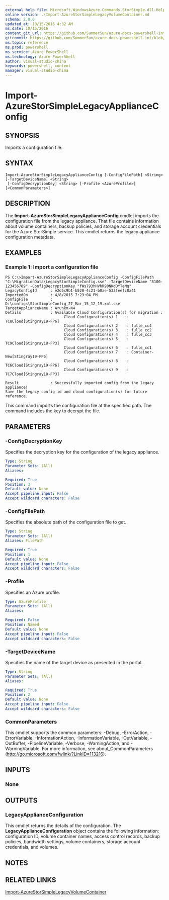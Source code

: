 ```yaml
---
external help file: Microsoft.WindowsAzure.Commands.StorSimple.dll-Help.xml
online version: .\Import-AzureStorSimpleLegacyVolumeContainer.md
schema: 2.0.0
updated_at: 10/15/2016 4:32 AM
ms.date: 10/15/2016
content_git_url: https://github.com/SummerSun/azure-docs-powershell-int/blob/master/azureps-cmdlets-docs/ServiceManagement/Azure.StorSimple/v0.9.8/CmdletMDs/Import-AzureStorSimpleLegacyApplianceConfig.md
gitcommit: https://github.com/SummerSun/azure-docs-powershell-int/blob/1bfd8e268acfc1799ad3f17c5a982578f54443cf/azureps-cmdlets-docs/ServiceManagement/Azure.StorSimple/v0.9.8/CmdletMDs/Import-AzureStorSimpleLegacyApplianceConfig.md
ms.topic: reference
ms.prod: powershell
ms.service: Azure PowerShell
ms.technology: Azure PowerShell
author: visual-studio-china
keywords: powershell, content
manager: visual-studio-china
---
```


# Import-AzureStorSimpleLegacyApplianceConfig

## SYNOPSIS
Imports a configuration file.

## SYNTAX

```
Import-AzureStorSimpleLegacyApplianceConfig [-ConfigFilePath] <String> [-TargetDeviceName] <String>
 [-ConfigDecryptionKey] <String> [-Profile <AzureProfile>] [<CommonParameters>]
```

## DESCRIPTION
The **Import-AzureStorSimpleLegacyApplianceConfig** cmdlet imports the configuration file from the legacy appliance.
That file contains information about volume containers, backup policies, and storage account credentials for the Azure StorSimple service.
This cmdlet returns the legacy appliance configuration metadata.

## EXAMPLES

### Example 1: Import a configuration file
```
PS C:\>Import-AzureStorSimpleLegacyApplianceConfig -ConfigFilePath "C:\MigrationData\LegacyStorSimpleConfig.sse" -TargetDeviceName "8100-123456789" -ConfigDecryptionKey "fWs793hHVhR90NKdDYTeNq"
LegacyConfigId      : e2d5c9b1-b528-4c21-b8ae-533feefc8a41
ImportedOn          : 4/8/2015 7:23:04 PM
ConfigFile          : D:\configs\StorSimpleConfig_27_Mar_15_12_19.xml.sse
TargetApplianceName : Arunkm-N4
Details             : Available Cloud Configuration(s) for migration : 
                          Cloud Configuration(s) 1    : TC8Cloud[Stingray19-FP6] 
                          Cloud Configuration(s) 2    : fulle_cc4
                          Cloud Configuration(s) 3    : fulle_cc2
                          Cloud Configuration(s) 4    : fulle_cc3
                          Cloud Configuration(s) 5    : TC9Cloud[Stingray18-FP3] 
                          Cloud Configuration(s) 6    : fulle_cc1
                          Cloud Configuration(s) 7    : Container-New[Stingray19-FP6] 
                          Cloud Configuration(s) 8    : TC6Cloud[Stingray19-FP6] 
                          Cloud Configuration(s) 9    : TC7Cloud[Stingray18-FP3] 

Result              : Successfully imported config from the legacy appliance! 
Save the legacy config id and cloud configuration(s) for future reference.
```

This command imports the configuration file at the specified path.
The command includes the key to decrypt the file.

## PARAMETERS

### -ConfigDecryptionKey
Specifies the decryption key for the configuration of the legacy appliance.

```yaml
Type: String
Parameter Sets: (All)
Aliases: 

Required: True
Position: 3
Default value: None
Accept pipeline input: False
Accept wildcard characters: False
```

### -ConfigFilePath
Specifies the absolute path of the configuration file to get.

```yaml
Type: String
Parameter Sets: (All)
Aliases: FilePath

Required: True
Position: 1
Default value: None
Accept pipeline input: False
Accept wildcard characters: False
```

### -Profile
Specifies an Azure profile.

```yaml
Type: AzureProfile
Parameter Sets: (All)
Aliases: 

Required: False
Position: Named
Default value: None
Accept pipeline input: False
Accept wildcard characters: False
```

### -TargetDeviceName
Specifies the name of the target device as presented in the portal.

```yaml
Type: String
Parameter Sets: (All)
Aliases: 

Required: True
Position: 2
Default value: None
Accept pipeline input: False
Accept wildcard characters: False
```

### CommonParameters
This cmdlet supports the common parameters: -Debug, -ErrorAction, -ErrorVariable, -InformationAction, -InformationVariable, -OutVariable, -OutBuffer, -PipelineVariable, -Verbose, -WarningAction, and -WarningVariable. For more information, see about_CommonParameters (http://go.microsoft.com/fwlink/?LinkID=113216).

## INPUTS

### None

## OUTPUTS

### LegacyApplianceConfiguration
This cmdlet returns the details of the configuration.
The **LegacyApplianceConfiguration** object contains the following information: configuration ID, volume container names, access control records, backup policies, bandwidth settings, volume containers, storage account credentials, and volumes.

## NOTES

## RELATED LINKS

[Import-AzureStorSimpleLegacyVolumeContainer](.\Import-AzureStorSimpleLegacyVolumeContainer.md)

